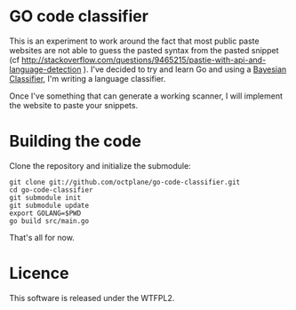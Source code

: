 GO code classifier
==================

This is an experiment to work around the fact that most public paste websites are not able to guess the pasted syntax from the pasted snippet (cf http://stackoverflow.com/questions/9465215/pastie-with-api-and-language-detection ). I've decided to try and learn Go and using a [Bayesian Classifier](https://github.com/jbrukh/bayesian), I'm writing a language classifier.

Once I've something that can generate a working scanner, I will implement the website to paste your snippets.

Building the code
=================

Clone the repository and initialize the submodule:

```shell
git clone git://github.com/octplane/go-code-classifier.git
cd go-code-classifier
git submodule init
git submodule update
export GOLANG=$PWD
go build src/main.go
```

That's all for now.

Licence
=======

This software is released under the WTFPL2.
